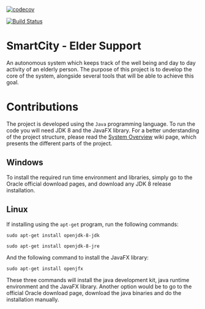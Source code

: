 [![codecov](https://codecov.io/gh/TechnionYP5777/project-name/branch/master/graph/badge.svg)](https://codecov.io/gh/TechnionYP5777/SmartCity-Elderly-Support)

[![Build Status](https://travis-ci.org/TechnionYP5777/project-name.png)](https://travis-ci.org/TechnionYP5777/SmartCity-Elderly-Support)

# SmartCity - Elder Support
An autonomous system which keeps track of the well being and day to day activity of an elderly person. The purpose of this project is to develop the core of the system, alongside several tools that will be able to achieve this goal.

# Contributions
The project is developed using the `Java` programming language. To run the code you will need JDK 8 and the JavaFX library. For a better understanding of the project structure, please read the [System Overview](https://github.com/TechnionYP5777/SmartCity-Elderly-Support/wiki/System-Overview) wiki page, which presents the different parts of the project.

## Windows
To install the required run time environment and libraries, simply go to the Oracle official download pages, and download any JDK 8 release installation.

## Linux
If installing using the `apt-get` program, run the following commands:

`sudo apt-get install openjdk-8-jdk`

`sudo apt-get install openjdk-8-jre`

And the following command to install the JavaFX library:

`sudo apt-get install openjfx`

These three commands will install the java development kit, java runtime environment and the JavaFX library. Another option would be to go to the official Oracle download page, download the java binaries and do the installation manually.



